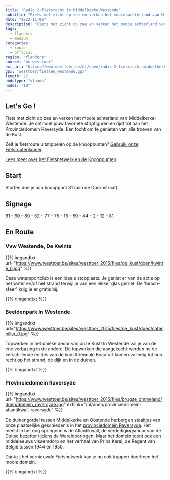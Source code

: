 ```yaml
---
title: "Radio 2-fietstocht in Middelkerke-Westende"
subtitle: "Fiets met zicht op zee en verken het mooie achterland van Middelkerke-Westende"
date: "2022-11-06"
description: "Fiets met zicht op zee en verken het mooie achterland van Middelkerke-Westende" 
tags:
  - flanders
  - medium
categories: 
  - route
  - official
region: "flanders"
source: "be.westtoer"
ext_url: "https://www.westtoer.be/nl/doen/radio-2-fietstocht-middelkerke-westende"
gpx: "westtoer/fietsen_westende.gpx"
length: 22
nodetype: "vlaams"
nodes: "18"
---
```


## Let's Go !

Fiets met zicht op zee en verken het mooie achterland van Middelkerke-Westende. Je ontmoet jouw favoriete stripfiguren en rijdt tot aan het Provinciedomein Raversyde. Een tocht om te genieten van alle troeven van de Kust.

Zelf je fietsroute uitstippelen op de knooppunten? [Gebruik onze Fietsrouteplanner](http://www.westtoer.be/nl/fietsrouteplanner).

[Lees meer over het Fietsnetwerk en de Knooppunten](http://www.westtoer.be/nl/inspiratie/fietsnetwerk).

## Start 

Starten doe je aan knooppunt 81 (aan de Doornstraat).

## Signage

81 - 60 - 80 - 52 - 77 - 75 - 16 - 59 - 44 - 2 - 12 - 81

## En Route

### Vvw Westende, De Kwinte

{{% imgandtxt url="https://www.westtoer.be/sites/westtoer_2015/files/de_kust/doen/kwinte_0.jpg" %}}

Deze watersportclub is een ideale stopplaats. Je geniet er van de actie op het water en/of het strand terwijl je van een lekker glas geniet. De 'beach-sfeer' krijg je er gratis bij.

{{% /imgandtxt %}}

### Beeldenpark In Westende

{{% imgandtxt url="https://www.westtoer.be/sites/westtoer_2015/files/de_kust/doen/caterpillar_0.jpg" %}}

Topwerken in het unieke decor van onze Kust! In Westende val je van de ene verbazing in de andere. De topwerken die aangekocht werden na de verschillende edities van de kunsttriënnale Beaufort komen volledig tot hun recht op het strand, de dijk en in de duinen.

{{% /imgandtxt %}}

### Provinciedomein Raversyde

{{% imgandtxt url="https://www.westtoer.be/sites/westtoer_2015/files/brugse_ommeland/doen/domein_raversyde.jpg" extlink="/nl/doen/provinciedomein-atlantikwall-raversyde" %}}

De duinengordel tussen Middelkerke en Oostende herbergen staaltjes van onze plaatselijke geschiedenis in het [provinciedomein Raversyde](https://www.westtoer.be/nl/doen/provinciedomein-atlantikwall-raversyde). Het meest in het oog springend is de Atlantikwall, de verdedigingsmuur van de Duitse bezetter tijdens de Wereldoorlogen. Maar het domein toont ook een middeleeuws vissersdorp en het verhaal van Prins Karel, de Regent van België tussen 1944 en 1950.

Dankzij het vernieuwde Fietsnetwerk kan je nu ook trappen doorheen het mooie domein.

{{% /imgandtxt %}}
